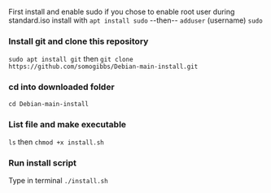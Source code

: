 First install and enable sudo if you chose to enable root user during standard.iso install with 
`apt install sudo`  --then--  `adduser` (username) `sudo`

### Install git and clone this repository 
`sudo apt install git` then `git clone https://github.com/somogibbs/Debian-main-install.git`

### cd into downloaded folder 
`cd Debian-main-install`

### List file and make executable 
`ls` then `chmod +x install.sh` 

### Run install script
Type in terminal `./install.sh`





